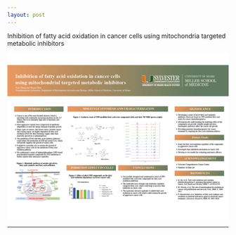 ```yaml
---
layout: post
---
```


Inhibition of fatty acid oxidation in cancer cells using mitochondria targeted
metabolic inhibitors

![patent](images/2021_Syvester_Retreat.png)

---

